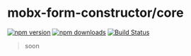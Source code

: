 # mobx-form-constructor/core

[![npm version](https://img.shields.io/npm/v/@mobx-form-constructor/core.svg?style=flat-square)](https://www.npmjs.org/package/@mobx-form-constructor/core)
[![npm downloads](https://img.shields.io/npm/dm/@mobx-form-constructor/core.svg?style=flat-square)](http://npm-stat.com/charts.html?package=mobx-form-constructor/core)
[![Build Status](https://travis-ci.org/mobx-form-constructor/core.svg?branch=master)](https://travis-ci.org/@mobx-form-constructor/core)

> soon